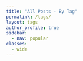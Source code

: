 ```yaml
---
title: "All Posts - By Tag"
permalink: /tags/
layout: tags
author_profile: true
sidebar:
  - nav: popular
classes:
  - wide
---
```

<style>a {text-decoration: none;}</style>
